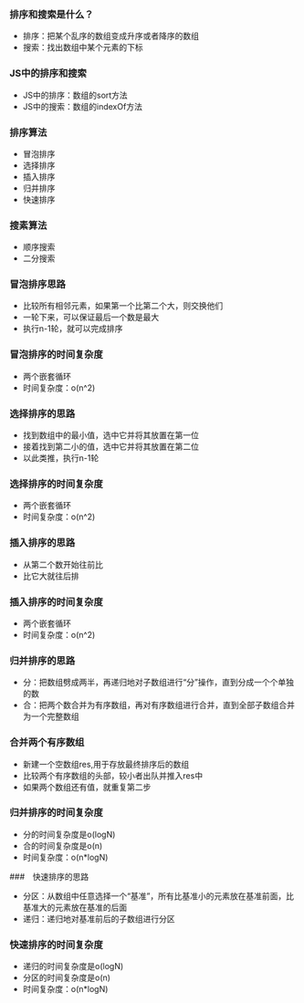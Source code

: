 ### 排序和搜索是什么？
* 排序：把某个乱序的数组变成升序或者降序的数组
* 搜索：找出数组中某个元素的下标
  
### JS中的排序和搜索
* JS中的排序：数组的sort方法
* JS中的搜索：数组的indexOf方法

### 排序算法
* 冒泡排序
* 选择排序
* 插入排序
* 归并排序
* 快速排序

### 搜素算法
* 顺序搜索
* 二分搜索

### 冒泡排序思路
* 比较所有相邻元素，如果第一个比第二个大，则交换他们
* 一轮下来，可以保证最后一个数是最大
* 执行n-1轮，就可以完成排序
  
### 冒泡排序的时间复杂度
* 两个嵌套循环
* 时间复杂度：o(n^2)

### 选择排序的思路
* 找到数组中的最小值，选中它并将其放置在第一位
* 接着找到第二小的值，选中它并将其放置在第二位
* 以此类推，执行n-1轮

### 选择排序的时间复杂度
* 两个嵌套循环
* 时间复杂度：o(n^2)

### 插入排序的思路
* 从第二个数开始往前比
* 比它大就往后排

### 插入排序的时间复杂度
* 两个嵌套循环
* 时间复杂度：o(n^2) 

### 归并排序的思路
* 分：把数组劈成两半，再递归地对子数组进行“分”操作，直到分成一个个单独的数
* 合：把两个数合并为有序数组，再对有序数组进行合并，直到全部子数组合并为一个完整数组

### 合并两个有序数组
* 新建一个空数组res,用于存放最终排序后的数组
* 比较两个有序数组的头部，较小者出队并推入res中
* 如果两个数组还有值，就重复第二步
  
### 归并排序的时间复杂度
* 分的时间复杂度是o(logN)
* 合的时间复杂度是o(n)
* 时间复杂度：o(n*logN)
  
###　快速排序的思路
* 分区：从数组中任意选择一个“基准”，所有比基准小的元素放在基准前面，比基准大的元素放在基准的后面
* 递归：递归地对基准前后的子数组进行分区

### 快速排序的时间复杂度
* 递归的时间复杂度是o(logN)
* 分区的时间复杂度是o(n)
* 时间复杂度：o(n*logN)

